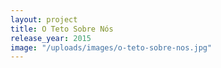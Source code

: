 ```yaml
---
layout: project
title: O Teto Sobre Nós
release_year: 2015
image: "/uploads/images/o-teto-sobre-nos.jpg"
---
```

